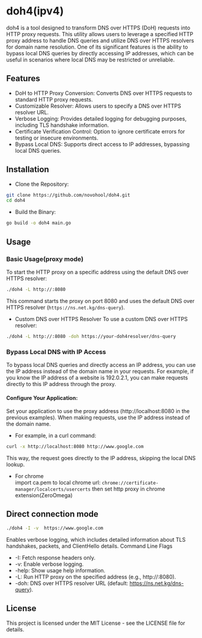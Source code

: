 # doh4(ipv4)
doh4 is a tool designed to transform DNS over HTTPS (DoH) requests into HTTP proxy requests. This utility allows users to leverage a specified HTTP proxy address to handle DNS queries and utilize DNS over HTTPS resolvers for domain name resolution. One of its significant features is the ability to bypass local DNS queries by directly accessing IP addresses, which can be useful in scenarios where local DNS may be restricted or unreliable.
## Features
- DoH to HTTP Proxy Conversion: Converts DNS over HTTPS requests to standard HTTP proxy requests.
- Customizable Resolver: Allows users to specify a DNS over HTTPS resolver URL.
- Verbose Logging: Provides detailed logging for debugging purposes, including TLS handshake information.
- Certificate Verification Control: Option to ignore certificate errors for testing or insecure environments.
- Bypass Local DNS: Supports direct access to IP addresses, bypassing local DNS queries.
## Installation
- Clone the Repository:
```bash
git clone https://github.com/novohool/doh4.git
cd doh4
```
- Build the Binary:
```bash
go build -o doh4 main.go
```
## Usage
### Basic Usage(proxy mode)
To start the HTTP proxy on a specific address using the default DNS over HTTPS resolver:

```bash
./doh4 -L http://:8080
```
This command starts the proxy on port 8080 and uses the default DNS over HTTPS resolver (`https://ns.net.kg/dns-query`).
- Custom DNS over HTTPS Resolver
To use a custom DNS over HTTPS resolver:

```bash
./doh4 -L http://:8080 -doh https://your-doh4resolver/dns-query
```
### Bypass Local DNS with IP Access
To bypass local DNS queries and directly access an IP address, you can use the IP address instead of the domain name in your requests. For example, if you know the IP address of a website is 192.0.2.1, you can make requests directly to this IP address through the proxy.

#### Configure Your Application:
Set your application to use the proxy address (http://localhost:8080 in the previous examples).
When making requests, use the IP address instead of the domain name.
- For example, in a curl command:  
```bash
curl -x http://localhost:8080 http://www.google.com
```
This way, the request goes directly to the IP address, skipping the local DNS lookup.
- For chrome  
import ca.pem to local chrome url:
`chrome://certificate-manager/localcerts/usercerts`
then set http proxy in chrome extension(ZeroOmega)

## Direct connection mode
```bash
./doh4 -I -v  https://www.google.com
```
Enables verbose logging, which includes detailed information about TLS handshakes, packets, and ClientHello details.
Command Line Flags
- -I: Fetch response headers only.
- -v: Enable verbose logging.
- -help: Show usage help information.
- -L: Run HTTP proxy on the specified address (e.g., http://:8080).
- -doh: DNS over HTTPS resolver URL (default: https://ns.net.kg/dns-query).
## License
This project is licensed under the MIT License - see the LICENSE file for details.

